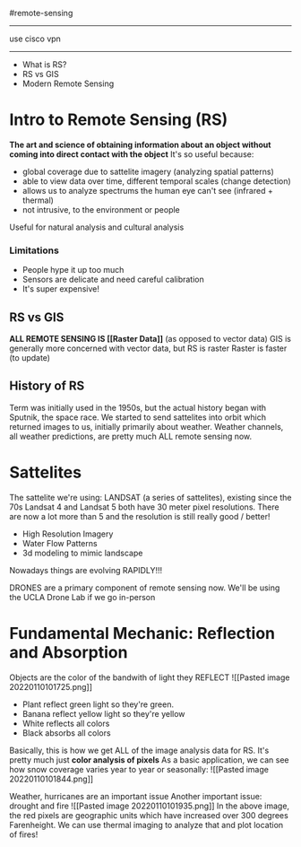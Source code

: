 #remote-sensing 

---
use cisco vpn

---
- What is RS?
- RS vs GIS
- Modern Remote Sensing

# Intro to Remote Sensing (RS)
**The art and science of obtaining information about an object without coming into direct contact with the object**
It's so useful because:
- global coverage due to sattelite imagery (analyzing spatial patterns)
- able to view data over time, different temporal scales (change detection)
- allows us to analyze spectrums the human eye can't see (infrared + thermal)
- not intrusive, to the environment or people

Useful for natural analysis and cultural analysis

### Limitations
- People hype it up too much
- Sensors are delicate and need careful calibration
- It's super expensive!


## RS vs GIS
**ALL REMOTE SENSING IS [[Raster Data]]**
(as opposed to vector data)
GIS is generally more concerned with vector data, but RS is raster
Raster is faster (to update)



## History of RS
Term was initially used in the 1950s, but the actual history began with Sputnik, the space race. 
We started to send sattelites into orbit which returned images to us, initially primarily about weather.
Weather channels, all weather predictions, are pretty much ALL remote sensing now.


# Sattelites
The sattelite we're using: LANDSAT (a series of sattelites), existing since the 70s
Landsat 4 and Landsat 5 both have 30 meter pixel resolutions. There are now a lot more than 5 and the resolution is still really good / better!

- High Resolution Imagery
- Water Flow Patterns
- 3d modeling to mimic landscape


Nowadays things are evolving RAPIDLY!!!

DRONES are a primary component of remote sensing now. We'll be using the UCLA Drone Lab if we go in-person


# Fundamental Mechanic: Reflection and Absorption
Objects are the color of the bandwith of light they REFLECT
![[Pasted image 20220110101725.png]]
- Plant reflect green light so they're green. 
- Banana reflect yellow light so they're yellow
- White reflects all colors
- Black absorbs all colors


Basically, this is how we get ALL of the image analysis data for RS. It's pretty much just **color analysis of pixels**
As a basic application, we can see how snow coverage varies year to year or seasonally:
![[Pasted image 20220110101844.png]]

Weather, hurricanes are an important issue
Another important issue: drought and fire
![[Pasted image 20220110101935.png]]
In the above image, the red pixels are geographic units which have increased over 300 degrees Farenheight. We can use thermal imaging to analyze that and plot location of fires!